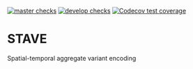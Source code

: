 
[![master checks](https://github.com/mrc-ide/STAVE/workflows/checks_main/badge.svg)](https://github.com/mrc-ide/STAVE/actions)
[![develop checks](https://github.com/mrc-ide/STAVE/workflows/checks_develop/badge.svg)](https://github.com/mrc-ide/STAVE/actions)
[![Codecov test coverage](https://codecov.io/gh/mrc-ide/STAVE/branch/main/graph/badge.svg)](https://app.codecov.io/gh/mrc-ide/STAVE?branch=main)

# STAVE
Spatial-temporal aggregate variant encoding
